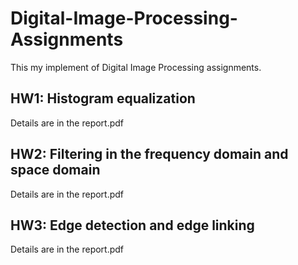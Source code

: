 # Digital-Image-Processing-Assignments
This my implement of Digital Image Processing assignments.

## HW1: Histogram equalization
Details are in the report.pdf

## HW2: Filtering in the frequency domain and space domain
Details are in the report.pdf

## HW3: Edge detection and edge linking
Details are in the report.pdf
